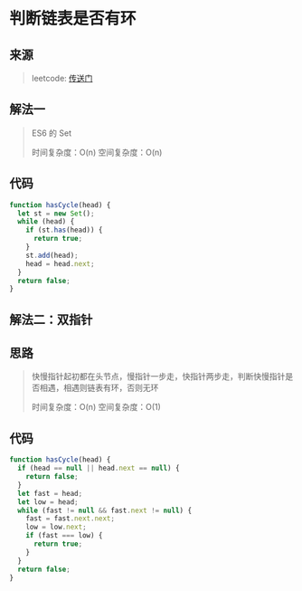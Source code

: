 # 判断链表是否有环

## 来源

> leetcode: [传送门](https://leetcode-cn.com/problems/linked-list-cycle/)

## 解法一

> ES6 的 Set
>
> 时间复杂度：O(n) 空间复杂度：O(n)

## 代码

```js
function hasCycle(head) {
  let st = new Set();
  while (head) {
    if (st.has(head)) {
      return true;
    }
    st.add(head);
    head = head.next;
  }
  return false;
}
```

## 解法二：双指针

## 思路

> 快慢指针起初都在头节点，慢指针一步走，快指针两步走，判断快慢指针是否相遇，相遇则链表有环，否则无环
>
> 时间复杂度：O(n) 空间复杂度：O(1)

## 代码

```js
function hasCycle(head) {
  if (head == null || head.next == null) {
    return false;
  }
  let fast = head;
  let low = head;
  while (fast != null && fast.next != null) {
    fast = fast.next.next;
    low = low.next;
    if (fast === low) {
      return true;
    }
  }
  return false;
}
```
